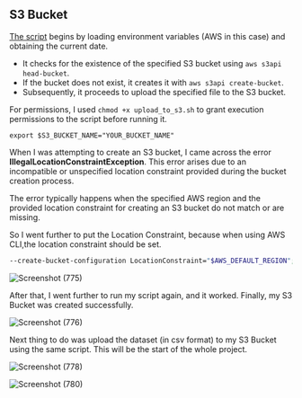 ## S3 Bucket

[The script](https://github.com/Firdous2307/aws-analytics-pipeline-viz/blob/main/s3-bucket/script) begins by loading environment variables (AWS in this case) and obtaining the current date.
- It checks for the existence of the specified S3 bucket using `aws s3api head-bucket`.
- If the bucket does not exist, it creates it with `aws s3api create-bucket`.
- Subsequently, it proceeds to upload the specified file to the S3 bucket.

For permissions, I used `chmod +x upload_to_s3.sh` to grant execution permissions to the script before running it.

``` env
export $S3_BUCKET_NAME="YOUR_BUCKET_NAME"
```

When I was attempting to create an S3 bucket, I came across the error **IllegalLocationConstraintException**. This error arises due to an incompatible or unspecified location constraint provided during the bucket creation process.

The error typically happens when the specified AWS region and the provided location constraint for creating an S3 bucket do not match or are missing.

So I went further to put the Location Constraint, because when using AWS CLI,the location constraint should be set.

```sh
--create-bucket-configuration LocationConstraint="$AWS_DEFAULT_REGION"; 
```

![Screenshot (775)](https://github.com/Firdous2307/aws-analytics-pipeline-viz/assets/124298708/8d2e4b9d-bf40-4f5d-b29d-887ed556ea70)

After that, I went further to run my script again, and it worked. Finally, my S3 Bucket was created successfully.

![Screenshot (776)](https://github.com/Firdous2307/aws-analytics-pipeline-viz/assets/124298708/546af77c-cf4d-4f53-9149-936d88dda850)

Next thing to do was upload the dataset (in csv format) to my S3 Bucket using the same script. This will be the start of the whole project.

![Screenshot (778)](https://github.com/Firdous2307/aws-analytics-pipeline-viz/assets/124298708/996688b8-599f-41d9-8b51-7a812584ad85)

![Screenshot (780)](https://github.com/Firdous2307/aws-analytics-pipeline-viz/assets/124298708/62ac9af3-2c75-4f71-b910-c5e396594775)
